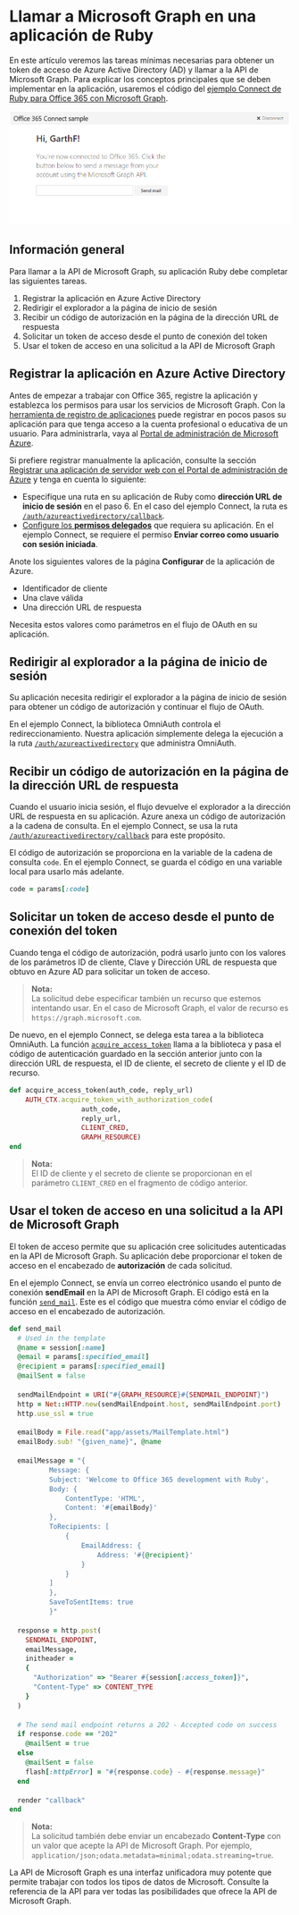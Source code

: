 # Llamar a Microsoft Graph en una aplicación de Ruby 

En este artículo veremos las tareas mínimas necesarias para obtener un token de acceso de Azure Active Directory (AD) y llamar a la API de Microsoft Graph. Para explicar los conceptos principales que se deben implementar en la aplicación, usaremos el código del [ejemplo Connect de Ruby para Office 365 con Microsoft Graph](https://github.com/microsoftgraph/ruby-connect-rest-sample).

![Captura de pantalla del ejemplo Connect de Ruby para Office 365](./images/web-screenshot.png)

## Información general

Para llamar a la API de Microsoft Graph, su aplicación Ruby debe completar las siguientes tareas.

1. Registrar la aplicación en Azure Active Directory
2. Redirigir el explorador a la página de inicio de sesión
3. Recibir un código de autorización en la página de la dirección URL de respuesta
4. Solicitar un token de acceso desde el punto de conexión del token
5. Usar el token de acceso en una solicitud a la API de Microsoft Graph 

<!--<a name="register"/>-->
## Registrar la aplicación en Azure Active Directory

Antes de empezar a trabajar con Office 365, registre la aplicación y establezca los permisos para usar los servicios de Microsoft Graph. Con la [herramienta de registro de aplicaciones](https://dev.office.com/app-registration) puede registrar en pocos pasos su aplicación para que tenga acceso a la cuenta profesional o educativa de un usuario. Para administrarla, vaya al [Portal de administración de Microsoft Azure](https://manage.windowsazure.com).

Si prefiere registrar manualmente la aplicación, consulte la sección [Registrar una aplicación de servidor web con el Portal de administración de Azure](https://msdn.microsoft.com/en-us/office/office365/HowTo/add-common-consent-manually#bk_RegisterServerApp) y tenga en cuenta lo siguiente:

* Especifique una ruta en su aplicación de Ruby como **dirección URL de inicio de sesión** en el paso 6. En el caso del ejemplo Connect, la ruta es [`/auth/azureactivedirectory/callback`](https://github.com/microsoftgraph/ruby-connect-rest-sample/blob/master/app/controllers/pages_controller.rb#L41).
* [Configure los **permisos delegados**](https://github.com/microsoftgraph/ruby-connect-rest-sample/wiki/Grant-permissions-to-the-Connect-application-in-Azure) que requiera su aplicación. En el ejemplo Connect, se requiere el permiso **Enviar correo como usuario con sesión iniciada**.

Anote los siguientes valores de la página **Configurar** de la aplicación de Azure.

* Identificador de cliente
* Una clave válida
* Una dirección URL de respuesta

Necesita estos valores como parámetros en el flujo de OAuth en su aplicación.

<!--<a name="redirect"/>-->
## Redirigir al explorador a la página de inicio de sesión

Su aplicación necesita redirigir el explorador a la página de inicio de sesión para obtener un código de autorización y continuar el flujo de OAuth.

En el ejemplo Connect, la biblioteca OmniAuth controla el redireccionamiento. Nuestra aplicación simplemente delega la ejecución a la ruta [`/auth/azureactivedirectory`](https://github.com/microsoftgraph/ruby-connect-rest-sample/blob/master/app/controllers/pages_controller.rb#L30) que administra OmniAuth.

<!--<a name="authcode"/>-->
## Recibir un código de autorización en la página de la dirección URL de respuesta

Cuando el usuario inicia sesión, el flujo devuelve el explorador a la dirección URL de respuesta en su aplicación. Azure anexa un código de autorización a la cadena de consulta. En el ejemplo Connect, se usa la ruta [`/auth/azureactivedirectory/callback`](https://github.com/microsoftgraph/ruby-connect-rest-sample/blob/master/app/controllers/pages_controller.rb#L38) para este propósito.

El código de autorización se proporciona en la variable de la cadena de consulta `code`. En el ejemplo Connect, se guarda el código en una variable local para usarlo más adelante.

```ruby
code = params[:code]
```

<!--<a name="accesstoken"/>-->
## Solicitar un token de acceso desde el punto de conexión del token

Cuando tenga el código de autorización, podrá usarlo junto con los valores de los parámetros ID de cliente, Clave y Dirección URL de respuesta que obtuvo en Azure AD para solicitar un token de acceso. 

> **Nota:** <br />La solicitud debe especificar también un recurso que estemos intentando usar. En el caso de Microsoft Graph, el valor de recurso es `https://graph.microsoft.com`.

De nuevo, en el ejemplo Connect, se delega esta tarea a la biblioteca OmniAuth. La función [`acquire_access_token`](https://github.com/microsoftgraph/ruby-connect-rest-sample/blob/master/app/controllers/pages_controller.rb#L65) llama a la biblioteca y pasa el código de autenticación guardado en la sección anterior junto con la dirección URL de respuesta, el ID de cliente, el secreto de cliente y el ID de recurso.

```ruby
def acquire_access_token(auth_code, reply_url)
    AUTH_CTX.acquire_token_with_authorization_code(
                  auth_code,
                  reply_url,
                  CLIENT_CRED,
                  GRAPH_RESOURCE)
end
```

> **Nota:** <br />
> El ID de cliente y el secreto de cliente se proporcionan en el parámetro `CLIENT_CRED` en el fragmento de código anterior.

<!--<a name="request"/>-->
## Usar el token de acceso en una solicitud a la API de Microsoft Graph

El token de acceso permite que su aplicación cree solicitudes autenticadas en la API de Microsoft Graph. Su aplicación debe proporcionar el token de acceso en el encabezado de **autorización** de cada solicitud.

En el ejemplo Connect, se envía un correo electrónico usando el punto de conexión **sendEmail** en la API de Microsoft Graph. El código está en la función [`send_mail`](https://github.com/microsoftgraph/ruby-connect-rest-sample/blob/master/app/controllers/pages_controller.rb#L82). Este es el código que muestra cómo enviar el código de acceso en el encabezado de autorización.

```ruby
def send_mail
  # Used in the template
  @name = session[:name]
  @email = params[:specified_email]
  @recipient = params[:specified_email]
  @mailSent = false
  
  sendMailEndpoint = URI("#{GRAPH_RESOURCE}#{SENDMAIL_ENDPOINT}")
  http = Net::HTTP.new(sendMailEndpoint.host, sendMailEndpoint.port)
  http.use_ssl = true
  
  emailBody = File.read("app/assets/MailTemplate.html")
  emailBody.sub! "{given_name}", @name
  
  emailMessage = "{
          Message: {
          Subject: 'Welcome to Office 365 development with Ruby',
          Body: {
              ContentType: 'HTML',
              Content: '#{emailBody}'
          },
          ToRecipients: [
              {
                  EmailAddress: {
                      Address: '#{@recipient}'
                  }
              }
          ]
          },
          SaveToSentItems: true
          }"

  response = http.post(
    SENDMAIL_ENDPOINT, 
    emailMessage, 
    initheader = 
    {
      "Authorization" => "Bearer #{session[:access_token]}", 
      "Content-Type" => CONTENT_TYPE
    }
  )

  # The send mail endpoint returns a 202 - Accepted code on success
  if response.code == "202"
    @mailSent = true
  else
    @mailSent = false
    flash[:httpError] = "#{response.code} - #{response.message}"
  end
  
  render "callback"
end
```

> **Nota:** <br />
> La solicitud también debe enviar un encabezado **Content-Type** con un valor que acepte la API de Microsoft Graph. Por ejemplo, `application/json;odata.metadata=minimal;odata.streaming=true`.

La API de Microsoft Graph es una interfaz unificadora muy potente que permite trabajar con todos los tipos de datos de Microsoft. Consulte la referencia de la API para ver todas las posibilidades que ofrece la API de Microsoft Graph.

<!--## Additional resources

-  [Office 365 Ruby Connect sample using Microsoft Graph](https://github.com/microsoftgraph/ruby-connect-rest-sample)
-  [Office Dev Center](http://dev.office.com) 
-  [Microsoft Graph API reference](http://graph.microsoft.io/en-us/docs)-->
